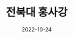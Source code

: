 ---
# Leave the homepage title empty to use the site title
title: "전북대 홍사강"
date: 2022-10-24
type: landing

design:
  # Default section spacing
  spacing: "6rem"

sections:
  - block: custom-biography
    id: summary
    content:
      # Choose a user profile to display (a folder name within `content/authors/`)
      username: admin
      text: ""
    design:
      css_class: cloud
      background:
        image:
          # Add your image background to `assets/media/`.
          filename: profile.jpg
          filters:
            brightness: 1.0
          size: cover
          position: center
          parallax: false
  - block: slider
    content:
      slides:
      - title: <span style="font-size:70%">프로젝트</span>
        content: <span style="font-size:70%">수업, 대회 등 다양한 상황에서 진행한 프로젝트들입니다.</span>
        align: center
        background:
          image:
            filename: projects.jpg
            filters:
              brightness: 0.7
          position: center
          color: '#000'

      - title: <span style="font-size:70%">학력 및 경력</span>
        content: <span style="font-size:70%">학부 이수 현황 및 기타 경력을 소개합니다.</span>
        align: center
        background:
          image:
            filename: experiences.jpg
            filters:
              brightness: 0.7
          position: center
          color: '#000'

      - title: <span style="font-size:70%">캠프 및 교육</span>
        content: <span style="font-size:70%">그동안 참여한 다양한 활동들입니다.</span>
        align: center
        background:
          image:
            filename: explore.jpg
            filters:
              brightness: 0.7
          position: center
          color: '#000'

      - title: <span style="font-size:70%">대회</span>
        content: <span style="font-size:70%">소정의 성과들을 기록해두었습니다.</span>
        align: center
        background:
          image:
            filename: contests.jpg
            filters:
              brightness: 0.7
          position: center
          color: '#000'

      - title: <span style="font-size:70%">여가</span>
        content: <span style="font-size:70%">제가 즐거움을 위해 하는 것들입니다.</span>
        align: center
        background:
          image:
            filename: others.jpg
            filters:
              brightness: 0.7
          position: center
          color: '#000'
    design:
      # Slide height is automatic unless you force a specific height (e.g. '400px')
      slide_height: '250px'
      # slide_width: '100px'
      is_fullscreen: false
      # Automatically transition through slides?
      loop: true
      # Duration of transition between slides (in ms)
      interval: 7000
      
  - block: custom-collection
    id: goal
    content:
      title: 지향점
      filters:
        folders:
          - goal
    design:
      view: card
      columns: '2'
  - block: collection
    id: strength
    content:
      title: 강점
      filters:
        folders:
          - strength
    design:
      columns: 3
      view: card
  - block: collection
    id: weakness
    content:
      title: 약점
      filters:
        folders:
          - weakness
    design:
      columns: 3
      view: card
---
